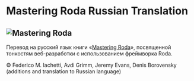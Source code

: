 # Mastering Roda Russian Translation
![Mastering Roda](https://raw.githubusercontent.com/denisborovensky/mastering-roda-russian-translation/main/assets/images/book/book-cover-site.png "Mastering Roda")
---
Перевод на русский язык книги «[Mastering Roda](https://fiachetti.gitlab.io/mastering-roda/ "Mastering Roda")», посвященной тонкостям веб-разработки с использованием фреймворка Roda.  

© Federico M. Iachetti, Avdi Grimm, Jeremy Evans, Denis Borovensky (additions and translation to Russian language)
